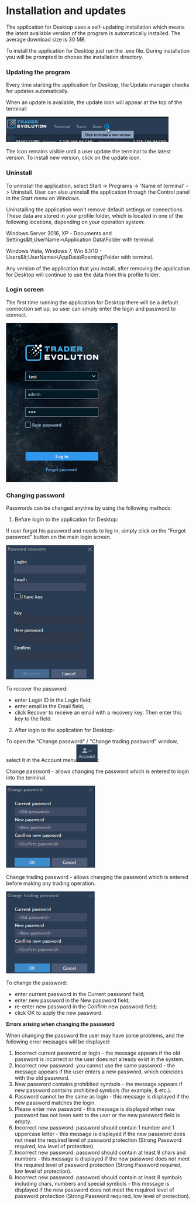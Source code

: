 # Installation and updates

The application for Desktop uses a self-updating installation which means the latest available version of the program is automatically installed. The average download size is 30 MB.

To install the application for Desktop just run the .exe file. During installation you will be prompted to choose the installation directory.

### **Updating the program**

Every time starting the application for Desktop, the Update manager checks for updates automatically.

When an update is available, the update icon will appear at the top of the terminal:

![](../../.gitbook/assets/image%20%285%29.png)

The icon remains visible until a user update the terminal to the latest version. To install new version, click on the update icon.

### **Uninstall**

To uninstall the application, select Start -&gt; Programs -&gt; 'Name of terminal' -&gt; Uninstall. User can also uninstall the application through the Control panel in the Start menu on Windows.

Uninstalling the application won't remove default settings or connections. These data are stored in your profile folder, which is located in one of the following locations, depending on your operation system:

Windows Server 2016, XP - Documents and Settings\&lt;UserName&gt;\Application Data\Folder with terminal.

Windows Vista, Windows 7, Win 8.1/10 - Users\&lt;UserName&gt;\AppData\Roaming\Folder with terminal.

Any version of the application that you install, after removing the application for Desktop will continue to use the data from this profile folder.

### **Login screen**

The first time running the application for Desktop there will be a default connection set up, so user can simply enter the login and password to connect.

![](../../.gitbook/assets/login-screen.png)

### **Changing password**

Passwords can be changed anytime by using the following methods:

1. Before login to the application for Desktop:

If user forgot his password and needs to log in, simply click on the "Forgot password" button on the main login screen.

![](../../.gitbook/assets/password.png)

To recover the password:

* enter Login ID in the Login field;
* enter email in the Email field;
* click Recover to receive an email with a recovery key. Then enter this key to the field.

2. After login to the application for Desktop:

To open the "Change password" / "Change trading password" window, select it in the Account menu![](../../.gitbook/assets/image%20%282%29.png):

Change password - allows changing the password which is entered to login into the terminal.

![](../../.gitbook/assets/image.png)

Change trading password - allows changing the password which is entered before making any trading operation.

![](../../.gitbook/assets/image%20%284%29.png)

To change the password:

* enter current password in the Current password field;
* enter new password in the New password field;
* re-enter new password in the Confirm new password field;
* click OK to apply the new password.

**Errors arising when changing the password**

When changing the password the user may have some problems, and the following error messages will be displayed:

1. Incorrect current password or login - the message appears if the old password is incorrect or the user does not already exist in the system.
2. Incorrect new password: you cannot use the same password - the message appears if the user enters a new password, which coincides with the old password.
3. New password contains prohibited symbols - the message appears if new password contains prohibited symbols \(for example, & etc.\).
4. Password cannot be the same as login - this message is displayed if the new password matches the login.
5. Please enter new password - this message is displayed when new password has not been sent to the user or the new password field is empty.
6. Incorrect new password: password should contain 1 number and 1 uppercase letter - this message is displayed if the new password does not meet the required level of password protection \(Strong Password required, low level of protection\).
7. Incorrect new password: password should contain at least 8 chars and numbers - this message is displayed if the new password does not meet the required level of password protection \(Strong Password required, low level of protection\).
8. Incorrect new password: password should contain at least 8 symbols including chars, numbers and special symbols - this message is displayed if the new password does not meet the required level of password protection \(Strong Password required, low level of protection\).

